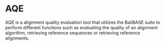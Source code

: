 # AQE

AQE is a alignment quality evaluation tool that utilizes the BaliBASE suite to perform different functions such as evaluating the quality of an alignment algorithm, retrieving reference sequences or retrieving reference alignments.
